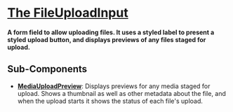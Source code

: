 # [The FileUploadInput](FileUploadInput.tsx)

**A form field to allow uploading files. It uses a styled label to present a styled upload button, and displays previews of any files staged for upload.**

## Sub-Components

- **[MediaUploadPreview](./MediaUploadPreview.tsx)**: Displays previews for any media staged for upload. Shows a thumbnail as well as other metadata about the file, and when the upload starts it shows the status of each file's upload.

